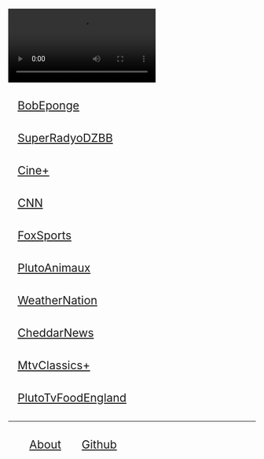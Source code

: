 <style>
	li{display:inline-block;} 
	a:focus{color:red;}
	a{
		padding: 19px;
		font-size: 23px;
		display: block;
	}
</style>
<video id=v src="http://stream.gmanews.tv/ioslive/livestream/chunklist.m3u8?wowzasessionid=693701106" autoplay></video>
<script>
	window.location.href.replace(/\?(.+)/,function(b,a){
		document.getElementById("v").src = decodeURIComponent(a);
	});
	try{adthstb}
	catch{document.getElementById('v').src='https://temp.media/video/?height=400&width=1000&length=10&text='}
</script>
[BobEponge](/?http%3A%2F%2Fservice-stitcher.clusters.pluto.tv%2Fstitch%2Fhls%2Fchannel%2F609a33d06972da0007748ecf%2Fmaster.m3u8%3FappName%3Dweb%26appVersion%3Dunknown%26clientTime%3D0%26deviceDNT%3D0%26deviceId%3D35fc9fd0-e986-11eb-a0af-c3b401f46211%26deviceMake%3DChrome%26deviceModel%3Dweb%26deviceType%3Dweb%26deviceVersion%3Dunknown%26includeExtendedEvents%3Dfalse%26serverSideAds%3Dfalse%26sid%3D195dd54b-932b-4f28-be70-7e736585335a)
[SuperRadyoDZBB](/?http%3A%2F%2Fstream.gmanews.tv%2Fioslive%2Flivestream%2Fchunklist.m3u8%3Fwowzasessionid%3D693701106)
[Cine+](/tv?http%3A%2F%2Fservice-stitcher.clusters.pluto.tv%2Fstitch%2Fhls%2Fchannel%2F5ff5eb810e2996000768c0e2%2Fmaster.m3u8%3FappName%3Dweb%26appVersion%3Dunknown%26clientTime%3D0%26deviceDNT%3D0%26deviceId%3D2c89a930-e98a-11eb-a932-2f3c780ff9ff%26deviceMake%3DChrome%26deviceModel%3Dweb%26deviceType%3Dweb%26deviceVersion%3Dunknown%26includeExtendedEvents%3Dfalse%26serverSideAds%3Dfalse%26sid%3Dd7d7d33d-5784-4dee-a799-d09bd30b065a)
[CNN](/tv?http%3A%2F%2Fservice-stitcher.clusters.pluto.tv%2Fstitch%2Fhls%2Fchannel%2F5421f71da6af422839419cb3%2Fmaster.m3u8%3FadvertisingId%3D%26appName%3Dweb%26appStoreUrl%3D%26appVersion%3DDNT%26app_name%3D%26architecture%3D%26buildVersion%3D%26deviceDNT%3D0%26deviceId%3D5421f71da6af422839419cb3%26deviceLat%3D%26deviceLon%3D%26deviceMake%3Dweb%26deviceModel%3Dweb%26deviceType%3Dweb%26deviceVersion%3DDNT%26includeExtendedEvents%3Dfalse%26marketingRegion%3DUS%26serverSideAds%3Dfalse%26sid%3D209%26terminate%3Dfalse%26userId%3D)
[FoxSports](/tv?http%3A%2F%2Fstitcher.pluto.tv%2Fstitch%2Fhls%2Fchannel%2F5a74b8e1e22a61737979c6bf%2Fmaster.m3u8%3FadvertisingId%3D%26appName%3D%26appStoreUrl%3D%26appVersion%3D2.0.0%26app_name%3D%26deviceDNT%3D0%26deviceId%3D3fab0050-8b86-11e8-a44b-996a399dacd8%26deviceLat%3D38.8177%26deviceLon%3D-77.1527%26deviceMake%3DChrome%26deviceModel%3DChrome%26deviceType%3Dweb%26deviceVersion%3D67.0.3396.99%26serverSideAds%3Dfalse%26sid%3D3fab7580-8b86-11e8-a44b-996a399dacd8%26userId%3D)
[PlutoAnimaux](/tv?http%3A%2F%2Fservice-stitcher.clusters.pluto.tv%2Fstitch%2Fhls%2Fchannel%2F60925a44f0350600075a1fdc%2Fmaster.m3u8%3FappName%3Dweb%26appVersion%3Dunknown%26clientTime%3D0%26deviceDNT%3D0%26deviceId%3D35fc78c1-e986-11eb-a0af-c3b401f46211%26deviceMake%3DChrome%26deviceModel%3Dweb%26deviceType%3Dweb%26deviceVersion%3Dunknown%26includeExtendedEvents%3Dfalse%26serverSideAds%3Dfalse%26sid%3D5cc06a56-861b-4448-84df-34ad224ceaa7)
[WeatherNation](/tv?http%3A%2F%2Fservice-stitcher.clusters.pluto.tv%2Fstitch%2Fhls%2Fchannel%2F5bdce04659ee03633e758130%2Fmaster.m3u8%3FadvertisingId%3D%26appName%3Dweb%26appStoreUrl%3D%26appVersion%3DDNT%26app_name%3D%26architecture%3D%26buildVersion%3D%26deviceDNT%3D0%26deviceId%3D5bdce04659ee03633e758130%26deviceLat%3D%26deviceLon%3D%26deviceMake%3Dweb%26deviceModel%3Dweb%26deviceType%3Dweb%26deviceVersion%3DDNT%26includeExtendedEvents%3Dfalse%26marketingRegion%3DUS%26serverSideAds%3Dfalse%26sid%3D217%26terminate%3Dfalse%26userId%3D)
[CheddarNews](/tv?http%3A%2F%2Fstitcher.pluto.tv%2Fstitch%2Fhls%2Fchannel%2F5268abcd0ce20a8472000114%2Fmaster.m3u8%3FappVersion%3D5.2.7%26deviceDNT%3Dweb%26deviceId%3Dweb24163643069%26deviceMake%3Dweb%26deviceModel%3Dweb%26deviceType%3Dweb%26deviceVersion%3D1%26serverSideAds%3Dfalse%26sid%3Dweb24157571521)
[MtvClassics+](/tv?http%3A%2F%2Fservice-stitcher.clusters.pluto.tv%2Fstitch%2Fhls%2Fchannel%2F5ff5ec5500d4c70007341c7c%2Fmaster.m3u8%3FappName%3Dweb%26appVersion%3Dunknown%26clientTime%3D0%26deviceDNT%3D0%26deviceId%3D2c8a1e60-e98a-11eb-a932-2f3c780ff9ff%26deviceMake%3DChrome%26deviceModel%3Dweb%26deviceType%3Dweb%26deviceVersion%3Dunknown%26includeExtendedEvents%3Dfalse%26serverSideAds%3Dfalse%26sid%3Dde18fdd4-d30a-4263-8ecc-df902150744d)
[PlutoTvFoodEngland](/tv?http%3A%2F%2Fservice-stitcher.clusters.pluto.tv%2Fstitch%2Fhls%2Fchannel%2F5ddf930548ff9b00090d5686%2Fmaster.m3u8%3FadvertisingId%3D%26appName%3Dweb%26appStoreUrl%3D%26appVersion%3DDNT%26app_name%3D%26architecture%3D%26buildVersion%3D%26deviceDNT%3D0%26deviceId%3D5ddf930548ff9b00090d5686%26deviceLat%3D%26deviceLon%3D%26deviceMake%3Dweb%26deviceModel%3Dweb%26deviceType%3Dweb%26deviceVersion%3DDNT%26includeExtendedEvents%3Dfalse%26marketingRegion%3DUS%26serverSideAds%3Dfalse%26sid%3D500%26terminate%3Dfalse%26userId%3D)

---
<ul>
	<li><a href="/help">About</a></li>
	<li><a href="//github.com/16parti/16parti.github.io">Github</a></li>
</ul>
